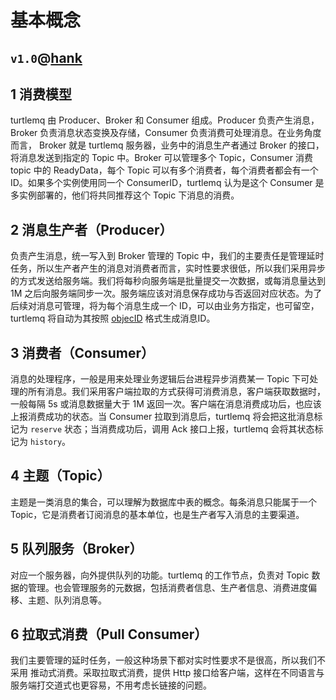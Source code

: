 # 基本概念

`v1.0`@[hank](mailto:pavelhank@outlook.com)
---

## 1 消费模型
turtlemq 由 Producer、Broker 和 Consumer 组成。Producer 负责产生消息，Broker 负责消息状态变换及存储，Consumer 负责消费可处理消息。在业务角度而言，
Broker 就是 turtlemq 服务器，业务中的消息生产者通过 Broker 的接口，将消息发送到指定的 Topic 中。Broker 可以管理多个 Topic，Consumer 消费 topic 中的 ReadyData，每个 Topic 可以有多个消费者，每个消费者都会有一个 ID。如果多个实例使用同一个 ConsumerID，turtlemq 认为是这个 Consumer 是多实例部署的，他们将共同推荐这个 Topic 下消息的消费。

## 2 消息生产者（Producer）
负责产生消息，统一写入到 Broker 管理的 Topic 中，我们的主要责任是管理延时任务，所以生产者产生的消息对消费者而言，实时性要求很低，所以我们采用异步的方式发送给服务端。我们将每秒向服务端是批量提交一次数据，或每消息量达到 1M 之后向服务端同步一次。服务端应该对消息保存成功与否返回对应状态。为了后续对消息可管理，将为每个消息生成一个 ID，可以由业务方指定，也可留空， turtlemq 将自动为其按照 [objecID](https://www.mongodb.com/blog/post/generating-globally-unique-identifiers-for-use-with-mongodb) 格式生成消息ID。

## 3 消费者（Consumer）
消息的处理程序，一般是用来处理业务逻辑后台进程异步消费某一 Topic 下可处理的所有消息。我们采用客户端拉取的方式获得可消费消息，客户端获取数据时，一般每隔 5s 或消息数据量大于 1M 返回一次。客户端在消息消费成功后，也应该上报消费成功的状态。当 Consumer 拉取到消息后，turtlemq 将会把这批消息标记为 `reserve` 状态；当消费成功后，调用 Ack 接口上报，turtlemq 会将其状态标记为 `history`。

## 4 主题（Topic）
主题是一类消息的集合，可以理解为数据库中表的概念。每条消息只能属于一个 Topic，它是消费者订阅消息的基本单位，也是生产者写入消息的主要渠道。

## 5 队列服务（Broker）
对应一个服务器，向外提供队列的功能。turtlemq 的工作节点，负责对 Topic 数据的管理。也会管理服务的元数据，包括消费者信息、生产者信息、消费进度偏移、主题、队列消息等。

## 6 拉取式消费（Pull Consumer）
我们主要管理的延时任务，一般这种场景下都对实时性要求不是很高，所以我们不采用 推动式消费。采取拉取式消费，提供 Http 接口给客户端，这样在不同语言与服务端打交道式也更容易，不用考虑长链接的问题。